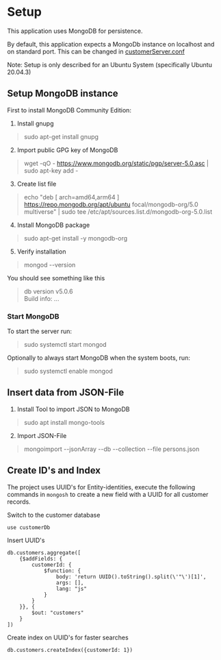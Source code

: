 # Setup

This application uses MongoDB for persistence.

By default, this application expects a MongoDb instance on localhost and on standard port.
This can be changed in [customerServer.conf](./customerServer.conf)

Note: Setup is only described for an Ubuntu System (specifically Ubuntu 20.04.3)

## Setup MongoDB instance

First to install MongoDB Community Edition:

1. Install gnupg
> sudo apt-get install gnupg

2. Import public GPG key of MongoDB
> wget -qO - https://www.mongodb.org/static/pgp/server-5.0.asc | sudo apt-key add -

3. Create list file
> echo "deb [ arch=amd64,arm64 ] https://repo.mongodb.org/apt/ubuntu focal/mongodb-org/5.0 multiverse" | sudo tee /etc/apt/sources.list.d/mongodb-org-5.0.list

4. Install MongoDB package
> sudo apt-get install -y mongodb-org

5. Verify installation
> mongod --version
 
You should see something like this
> db version v5.0.6<br>
> Build info: ...

### Start MongoDB

To start the server run:
> sudo systemctl start mongod

Optionally to always start MongoDB when the system boots, run:
> sudo systemctl enable mongod

## Insert data from JSON-File

1. Install Tool to import JSON to MongoDB
> sudo apt install mongo-tools

2. Import JSON-File
> mongoimport --jsonArray --db <DATABASE-NAME> --collection <COLLECTION-NAME> --file persons.json

## Create ID's and Index
The project uses UUID's for Entity-identities, execute the following commands in `mongosh`
to create a new field with a UUID for all customer records.

Switch to the customer database

```use customerDb```

Insert UUID's

```
db.customers.aggregate([
    {$addFields: {
        customerId: {
            $function: {
                body: 'return UUID().toString().split(\'"\')[1]',
                args: [],
                lang: "js"
            }
        }
    }}, {
        $out: "customers"
    }
])
```

Create index on UUID's for faster searches

```db.customers.createIndex({customerId: 1})```